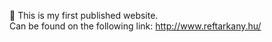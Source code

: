 :speech_balloon: This is my first published website. <br>
Can be found on the following link:
          http://www.reftarkany.hu/
